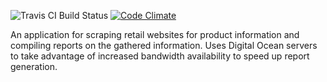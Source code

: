 ![Travis CI Build Status](https://travis-ci.org/ryderstorm/amazon_search.svg?branch=master)
[![Code Climate](https://codeclimate.com/github/ryderstorm/amazon_search/badges/gpa.svg)](https://codeclimate.com/github/ryderstorm/amazon_search)

An application for scraping retail websites for product information and compiling reports on the gathered information. Uses Digital Ocean servers to take advantage of increased bandwidth availability to speed up report generation.

